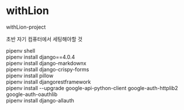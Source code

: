 # withLion
withLion-project

초반 자기 컴퓨터에서 세팅해야할 것

pipenv shell<br>
pipenv install django==4.0.4<br>
pipenv install django-markdownx<br>
pipenv install django-crispy-forms<br>
pipenv install pillow<br>
pipenv install djangorestframework<br>
pipenv install --upgrade google-api-python-client google-auth-httplib2 google-auth-oauthlib<br>
pipenv install django-allauth<br>
